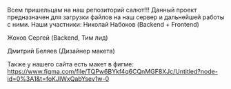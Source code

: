 Всем пришельцам на наш репозиторий салют!!! Данный проект предназначен для загрузки файлов на наш сервер и дальнейшей работы с ними. 
Наши участники:
Николай Набоков (Backend + Frontend)

Жохов Сергей (Backend, Тим лид)

Дмитрий Беляев (Дизайнер макета)

Также у нашего сайта есть макет в фигме: https://www.figma.com/file/TQPw6BYkf4q6CQnMGF8XJc/Untitled?node-id=0%3A1&t=foKJIWxQabYsev1w-0
